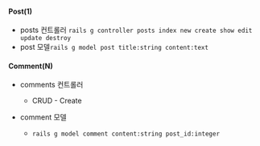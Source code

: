 #### Post(1)

* posts 컨트롤러 `rails g controller posts index new create show edit update destroy` 
* post 모델`rails g model post title:string content:text `

#### Comment(N)

* comments 컨트롤러 

  * CRUD - Create

* comment 모델 

  * `rails g model comment content:string post_id:integer`

    

